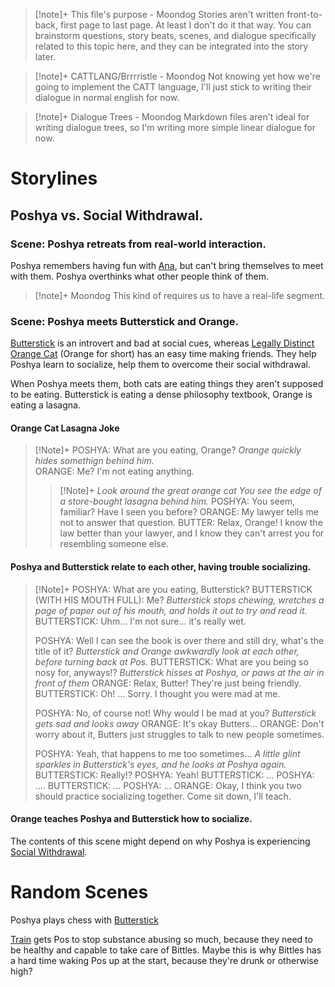 >[!note]+ This file's purpose - Moondog
> Stories aren't written front-to-back, first page to last page. At least I don't do it that way. You can brainstorm questions, story beats, scenes, and dialogue specifically related to this topic here, and they can be integrated into the story later.

>[!note]+ CATTLANG/Brrrristle - Moondog
>Not knowing yet how we're going to implement the CATT language, I'll just stick to writing their dialogue in normal english for now. 

>[!note]+ Dialogue Trees - Moondog
>Markdown files aren't ideal for writing dialogue trees, so I'm writing more simple linear dialogue for now.

# Storylines

## Poshya vs. Social Withdrawal.

### Scene: Poshya retreats from real-world interaction.
Poshya remembers having fun with [Ana](Ana.md), but can't bring themselves to meet with them. Poshya overthinks what other people think of them.

>[!note]+ Moondog
>This kind of requires us to have a real-life segment.
### Scene: Poshya meets Butterstick and Orange.
[Butterstick](Butterstick.md) is an introvert and bad at social cues, whereas [Legally Distinct Orange Cat](Legally%20Distinct%20Orange%20Cat.md) (Orange for short) has an easy time making friends. They help Poshya learn to socialize, help them to overcome their social withdrawal.

When Poshya meets them, both cats are eating things they aren't supposed to be eating. Butterstick is eating a dense philosophy textbook, Orange is eating a lasagna.

#### Orange Cat Lasagna Joke
>[!Note]+ POSHYA: What are you eating, Orange?
>_Orange quickly hides somethign behind him._  
>ORANGE: Me? I'm not eating anything.
>>[!Note]+ *Look around the great orange cat*
>>*You see the edge of a store-bought lasagna behind him.*
>>POSHYA: You seem, familiar? Have I seen you before?
>>ORANGE: My lawyer tells me not to answer that question.
>>BUTTER: Relax, Orange! I know the law better than your lawyer, and I know they can't arrest you for resembling someone else.
#### Poshya and Butterstick relate to each other, having trouble socializing.
>[!Note]+ POSHYA: What are you eating, Butterstick?
>BUTTERSTICK (WITH HIS MOUTH FULL): Me? 
>*Butterstick stops chewing, wretches a page of paper out of his mouth, and holds it out to try and read it.*
>BUTTERSTICK: Uhm... I'm not sure... it's really wet.
>
>POSHYA: Well I can see the book is over there and still dry, what's the title of it?
>*Butterstick and Orange awkwardly look at each other, before turning back at Pos.*
>BUTTERSTICK: What are you being so nosy for, anyways!?
>*Butterstick hisses at Poshya, or paws at the air in front of them*
>ORANGE: Relax, Butter! They're just being friendly.
>BUTTERSTICK: Oh! ... Sorry. I thought you were mad at me.
>
>POSHYA: No, of course not! Why would I be mad at you?
>*Butterstick gets sad and looks away*
>ORANGE: It's okay Butters...
>ORANGE: Don't worry about it, Butters just struggles to talk to new people sometimes.
>
> POSHYA: Yeah, that happens to me too sometimes...
> *A little glint sparkles in Butterstick's eyes, and he looks at Poshya again.*
> BUTTERSTICK: Really!? 
>POSHYA: Yeah!
>BUTTERSTICK: ...
>POSHYA: ....
>BUTTERSTICK: ...
>POSHYA: ...
>ORANGE: Okay, I think you two should practice socializing together. Come sit down, I'll teach.
#### Orange teaches Poshya and Butterstick how to socialize.
The contents of this scene might depend on why Poshya is experiencing [Social Withdrawal](Depression.md#Social%20Withdrawal).






# Random Scenes

Poshya plays chess with [Butterstick](Butterstick.md)

[Train](Train.md) gets Pos to stop substance abusing so much, because they need to be healthy and capable to take care of Bittles. Maybe this is why Bittles has a hard time waking Pos up at the start, because they're drunk or otherwise high?